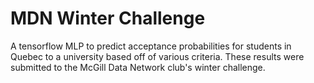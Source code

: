 # MDN Winter Challenge

A tensorflow MLP to predict acceptance probabilities for students in Quebec to a university based off of various criteria. These results were submitted to the McGill Data Network club's winter challenge.
